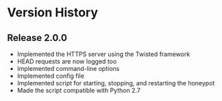 # Version History

## Release 2.0.0

* Implemented the HTTPS server using the Twisted framework
* HEAD requests are now logged too
* Implemented command-line options
* Implemented config file
* Implemented script for starting, stopping, and restarting the honeypot
* Made the script compatible with Python 2.7
